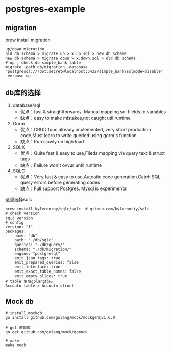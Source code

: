 # postgres-example


## migration
brew install migration
```
up/down migration
old db schema > migrate up > x.up.sql > new db scheme
new db schema > migrate down > x.down.sql > old db schema
# up , check db simple_bank table 
migrate -path db/migration -database "postgresql://root:secret@localhost:5432/simple_bank?sslmode=disable" -verbose up 

```

## db库的选择
1. database/sql
    * 优点：fast & straightforward，Manual mapping sql filelds to variables
    * 缺点：easy to make mistakes,not caught util runtime
2. Gorm
    * 优点：CRUD func already implemented, very short production code,Must learn to write queried using gorm's function 
    * 缺点：Run slowly on high load
3. SQLX
    * 优点：Quite fast & easy to use,Fileds mapping via query text & struct tags
    * 缺点：Failure won't ovvur until runtime
4. SQLC
    * 优点：Very fast & easy to use,Autoatic code generation.Catch SQL query errors before generating codes
    * 缺点：Full support Postgres. Mysql is experimental

这里选择sqlc
```
brew install kyleconroy/sqlc/sqlc  # github.com/kyleconriy/sqlc
# check version 
sqlc version
# config 
version: "1"
packages:
  - name: "db"
    path: "./db/sqlc"
    queries: "./db/query/"
    schema: "./db/migration/"
    engine: "postgresql"
    emit_json_tags: true
    emit_prepared_queries: false
    emit_interface: true
    emit_exact_table_names: false
    emit_empty_slices: true
# table 生成golang代码
Accoutn table > Accoutn struct
```

## Mock db

```
# install mockdb
go install github.com/golang/mock/mockgen@v1.6.0

# get 依赖库
go get github.com/golang/mock/gomock

# make
make mock
```
